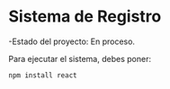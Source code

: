 <h1> Sistema de Registro</h1>

-Estado del proyecto: En proceso.

Para ejecutar el sistema, debes poner:

 ```npm install react```
